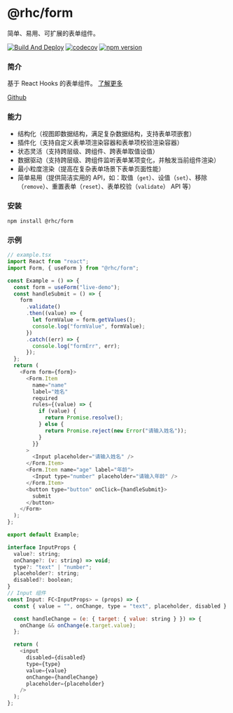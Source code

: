 # @rhc/form

简单、易用、可扩展的表单组件。

[![Build And Deploy](https://github.com/glud123/rhc/actions/workflows/main.yml/badge.svg?branch=main)](https://github.com/glud123/rhc/actions/workflows/main.yml)
[![codecov](https://codecov.io/gh/glud123/rhc/branch/main/graph/badge.svg?token=DBDT3Q70YP)](https://codecov.io/gh/glud123/rhc)
[![npm version](https://badge.fury.io/js/@rhc%2Fform.svg)](https://badge.fury.io/js/@rhc%2Fform)

### 简介

基于 React Hooks 的表单组件。 [了解更多](https://glud123.github.io/rhc/)

[Github](https://github.com/glud123/rhc/tree/main/components/form)

### 能力

- 结构化（视图即数据结构，满足复杂数据结构，支持表单项嵌套）
- 插件化（支持自定义表单项渲染容器和表单项校验渲染容器）
- 状态灵活（支持跨层级、跨组件、跨表单取值设值）
- 数据驱动（支持跨层级、跨组件监听表单某项变化，并触发当前组件渲染）
- 最小粒度渲染（提高在复杂表单场景下表单页面性能）
- 简单易用（提供简洁实用的 API，如：取值（`get`）、设值（`set`）、移除（`remove`）、重置表单（`reset`）、表单校验（`validate`） API 等）

### 安装

```shell
npm install @rhc/form
```

### 示例

```js
// example.tsx
import React from "react";
import Form, { useForm } from "@rhc/form";

const Example = () => {
  const form = useForm("live-demo");
  const handleSubmit = () => {
    form
      .validate()
      .then((value) => {
        let formValue = form.getValues();
        console.log("formValue", formValue);
      })
      .catch((err) => {
        console.log("formErr", err);
      });
  };
  return (
    <Form form={form}>
      <Form.Item
        name="name"
        label="姓名"
        required
        rules={(value) => {
          if (value) {
            return Promise.resolve();
          } else {
            return Promise.reject(new Error("请输入姓名"));
          }
        }}
      >
        <Input placeholder="请输入姓名" />
      </Form.Item>
      <Form.Item name="age" label="年龄">
        <Input type="number" placeholder="请输入年龄" />
      </Form.Item>
      <button type="button" onClick={handleSubmit}>
        submit
      </button>
    </Form>
  );
};

export default Example;

interface InputProps {
  value?: string;
  onChange?: (v: string) => void;
  type?: "text" | "number";
  placeholder?: string;
  disabled?: boolean;
}
// Input 组件
const Input: FC<InputProps> = (props) => {
  const { value = "", onChange, type = "text", placeholder, disabled } = props;

  const handleChange = (e: { target: { value: string } }) => {
    onChange && onChange(e.target.value);
  };

  return (
    <input
      disabled={disabled}
      type={type}
      value={value}
      onChange={handleChange}
      placeholder={placeholder}
    />
  );
};
```
